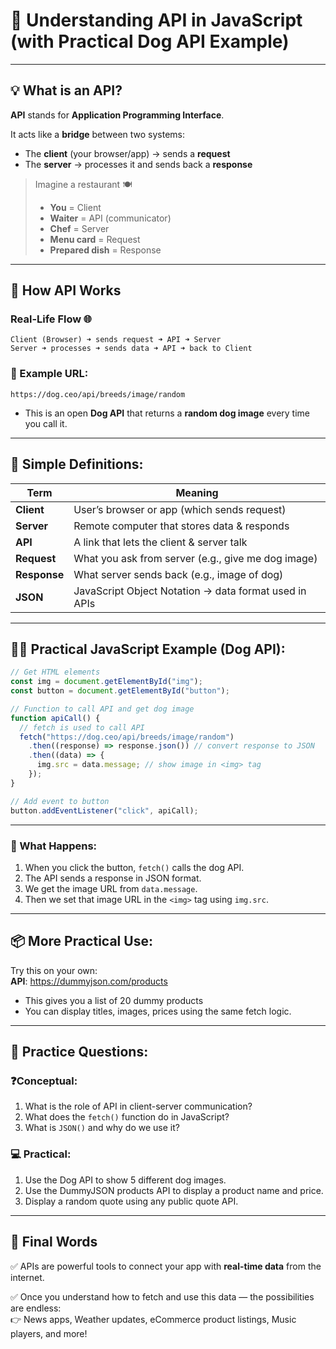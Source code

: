 

# 📡 **Understanding API in JavaScript (with Practical Dog API Example)**

---

## 💡 What is an API?

**API** stands for **Application Programming Interface**.

It acts like a **bridge** between two systems:
- The **client** (your browser/app) → sends a **request**
- The **server** → processes it and sends back a **response**

> Imagine a restaurant 🍽️  
> - **You** = Client  
> - **Waiter** = API (communicator)  
> - **Chef** = Server  
> - **Menu card** = Request  
> - **Prepared dish** = Response

---

## 🔄 How API Works

### Real-Life Flow 🌐
```
Client (Browser) ➜ sends request ➜ API ➜ Server
Server ➜ processes ➜ sends data ➜ API ➜ back to Client
```

### 🧾 Example URL:
```
https://dog.ceo/api/breeds/image/random
```

- This is an open **Dog API** that returns a **random dog image** every time you call it.

---

## 💬 Simple Definitions:

| Term | Meaning |
|------|---------|
| **Client** | User’s browser or app (which sends request) |
| **Server** | Remote computer that stores data & responds |
| **API** | A link that lets the client & server talk |
| **Request** | What you ask from server (e.g., give me dog image) |
| **Response** | What server sends back (e.g., image of dog) |
| **JSON** | JavaScript Object Notation → data format used in APIs |

---

## 👨‍💻 Practical JavaScript Example (Dog API):

```javascript
// Get HTML elements
const img = document.getElementById("img");
const button = document.getElementById("button");

// Function to call API and get dog image
function apiCall() {
  // fetch is used to call API
  fetch("https://dog.ceo/api/breeds/image/random")
    .then((response) => response.json()) // convert response to JSON
    .then((data) => {
      img.src = data.message; // show image in <img> tag
    });
}

// Add event to button
button.addEventListener("click", apiCall);
```

---

### 🧪 What Happens:
1. When you click the button, `fetch()` calls the dog API.
2. The API sends a response in JSON format.
3. We get the image URL from `data.message`.
4. Then we set that image URL in the `<img>` tag using `img.src`.

---

## 📦 More Practical Use:

Try this on your own:  
**API**: https://dummyjson.com/products  
- This gives you a list of 20 dummy products  
- You can display titles, images, prices using the same fetch logic.

---

## 🧠 Practice Questions:

### ❓Conceptual:
1. What is the role of API in client-server communication?
2. What does the `fetch()` function do in JavaScript?
3. What is `JSON()` and why do we use it?

### 💻 Practical:
1. Use the Dog API to show 5 different dog images.
2. Use the DummyJSON products API to display a product name and price.
3. Display a random quote using any public quote API.

---

## 🏁 Final Words

✅ APIs are powerful tools to connect your app with **real-time data** from the internet.

✅ Once you understand how to fetch and use this data — the possibilities are endless:  
👉 News apps, Weather updates, eCommerce product listings, Music players, and more!
